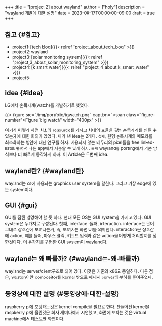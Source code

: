 +++
title = "[project 2] about wayland"
author = ["holy"]
description = "wayland 개발에 대한 설명"
date = 2023-08-17T00:00:00+09:00
draft = true
+++

## 참고 {#참고}

-   project1: [tech blog]({{< relref "project_about_tech_blog" >}})
-   project2: wayland
-   project3: [solar monitoring system]({{< relref "project_3_about_solar_monitoring_system" >}})
-   project4: [k smart water]({{< relref "project_4_about_k_smart_water" >}})
-   project5:


## idea {#idea}

LG에서 손목시계(watch)를 개발하기로 했었다.

<a id="figure--lg watch"></a>

{{< figure src="/img/portfolio/lgwatch.png" caption="<span class=\"figure-number\">Figure 1: </span>lg watch" width="400px" >}}

여기서 어떻게 하면 최소의 resource를 가지고 최대의 효율을 갖는
손목시계를 만들 수 있는가에 대한 회의가 있었다. 내가 낸 idea는
2개다. `첫째`, 원형 손목시계의 메모리를 최소화하는 방안에 대한 연구를
하자. 사용되지 않는 테두리의 pixel들을 free linked-list로 묶어서 다른
app에서 사용할 수 있게 하자. `둘째` wayland를 porting해서 기존
방식보다 더 빠르게 동작하게 하자. 이 Article은 두번째 idea.


## wayland란? {#wayland란}

wayland는 os에 사용되는 graphics user system을 말한다. 그리고 가장
edge에 있는 system이다.


## GUI {#gui}

GUI를 잠깐 설명해야 할 듯 하다. 현대 모든 OS는 GUI system을 가지고
있다. GUI system은 두가지로 구성된다. 첫째, interface. 둘째,
interaction. interface는 단어 그대로 상호간에 보여지는거, 즉, 보여지는
화면 UI를 의미한다. interaction은 상호간에 action, 예를 들어, 마우스
클릭, 키보드 입력과 같은 action을 어떻게 처리할까를 정한것이다. 이
두가지를 구현한 GUI system이 wayland다.


## wayland는 왜 빠를까? {#wayland는-왜-빠를까}

wayland는 server/client구조로 되어 있다. 이것은 기존의 x86도
동일하다. 다른 점은, weston이란 compositor를 kernel 밖으로 빼내서
server의 부하를 줄여주었다.


## 동영상에 대한 설명 {#동영상에-대한-설명}

raspberry pi에 포팅하는것은 kernel compile을 필요로 한다. 만들어진
kernel을 raspberry pi에 올린것은 회사 세미나에서 시연했고, 화면에
보이는 것은 virtual machine에서 테스트한 화면이다.
